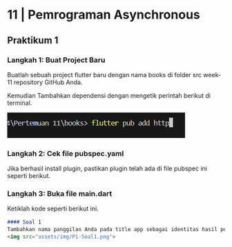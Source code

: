 # 11 | Pemrograman Asynchronous

## Praktikum 1 

### Langkah 1: Buat Project Baru
Buatlah sebuah project flutter baru dengan nama books di folder src week-11 repository GitHub Anda.

Kemudian Tambahkan dependensi  dengan mengetik perintah berikut di terminal.

<img src="assets/img/P1-Langkah1.png">

### Langkah 2: Cek file pubspec.yaml
Jika berhasil install plugin, pastikan plugin  telah ada di file pubspec ini seperti berikut.


### Langkah 3: Buka file main.dart
Ketiklah kode seperti berikut ini.

```md
#### Soal 1
Tambahkan nama panggilan Anda pada title app sebagai identitas hasil pekerjaan Anda.
<img src="assets/img/P1-Soal1.png">
```

### 


